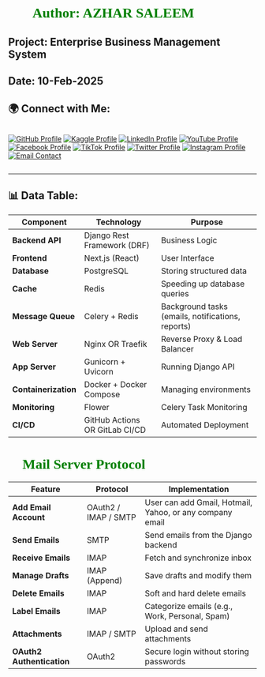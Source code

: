 # 👨‍💻 Author: AZHAR SALEEM
## Project: Enterprise Business Management System
## Date: 10-Feb-2025

<style>
  h1 {
    font-family: "Poppins";
    font-weight: bold;
    color: rgba(0, 128, 0, 1);
  }
</style>

## 🌍 Connect with Me:

<div style="display: grid; grid-template-columns: repeat(auto-fit, minmax(150px, 1fr)); gap: 10px">
  
[![GitHub Profile](https://img.shields.io/badge/GitHub-Profile-blue?style=for-the-badge&logo=github)](https://github.com/azharsaleem18)
[![Kaggle Profile](https://img.shields.io/badge/Kaggle-Profile-blue?style=for-the-badge&logo=kaggle)](https://www.kaggle.com/azharsaleem)
[![LinkedIn Profile](https://img.shields.io/badge/LinkedIn-Profile-blue?style=for-the-badge&logo=linkedin)](https://www.linkedin.com/in/azhar-saleem/)
[![YouTube Profile](https://img.shields.io/badge/YouTube-Profile-red?style=for-the-badge&logo=youtube)](https://www.youtube.com/@AzharSaleem19)
[![Facebook Profile](https://img.shields.io/badge/Facebook-Profile-blue?style=for-the-badge&logo=facebook)](https://www.facebook.com/azhar.saleem1472/)
[![TikTok Profile](https://img.shields.io/badge/TikTok-Profile-blue?style=for-the-badge&logo=tiktok)](https://www.tiktok.com/@azhar_saleem18)
[![Twitter Profile](https://img.shields.io/badge/Twitter-Profile-blue?style=for-the-badge&logo=twitter)](https://twitter.com/azhar_saleem18)
[![Instagram Profile](https://img.shields.io/badge/Instagram-Profile-blue?style=for-the-badge&logo=instagram)](https://www.instagram.com/azhar_saleem18/)
[![Email Contact](https://img.shields.io/badge/Email-Contact%20Me-red?style=for-the-badge&logo=gmail)](mailto:azharsaleem6@gmail.com)

</div>

---

## 📊 Data Table:

| Component          | Technology                           | Purpose                                      |
|-------------------|-----------------------------------|----------------------------------------------|
| **Backend API**   | Django Rest Framework (DRF)       | Business Logic                              |
| **Frontend**      | Next.js (React)                   | User Interface                              |
| **Database**      | PostgreSQL                        | Storing structured data                     |
| **Cache**         | Redis                              | Speeding up database queries                |
| **Message Queue** | Celery + Redis                    | Background tasks (emails, notifications, reports) |
| **Web Server**    | Nginx OR Traefik                  | Reverse Proxy & Load Balancer               |
| **App Server**    | Gunicorn + Uvicorn                | Running Django API                          |
| **Containerization** | Docker + Docker Compose       | Managing environments                       |
| **Monitoring**    | Flower                            | Celery Task Monitoring                      |
| **CI/CD**         | GitHub Actions OR GitLab CI/CD    | Automated Deployment                        |




# 📧 Mail Server Protocol

| Feature               | Protocol        | Implementation                                      |
|-----------------------|----------------|----------------------------------------------------|
| **Add Email Account** | OAuth2 / IMAP / SMTP | User can add Gmail, Hotmail, Yahoo, or any company email |
| **Send Emails**       | SMTP           | Send emails from the Django backend               |
| **Receive Emails**    | IMAP           | Fetch and synchronize inbox                       |
| **Manage Drafts**     | IMAP (Append)  | Save drafts and modify them                      |
| **Delete Emails**     | IMAP           | Soft and hard delete emails                      |
| **Label Emails**      | IMAP           | Categorize emails (e.g., Work, Personal, Spam)   |
| **Attachments**       | IMAP / SMTP    | Upload and send attachments                      |
| **OAuth2 Authentication** | OAuth2     | Secure login without storing passwords           |
